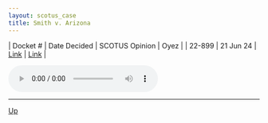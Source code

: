 ```yaml
---
layout: scotus_case
title: Smith v. Arizona
---
```


| Docket # | Date Decided | SCOTUS Opinion | Oyez |
| 22-899 | 21 Jun 24 | [Link](https://www.supremecourt.gov/opinions/23pdf/602us1r44_kjfm.pdf) | [Link](https://www.oyez.org/cases/2023/22-899) |

<audio controls>
   <source src='./resources/22-899.mp3' type='audio/mpeg'>
</audio>

<object data='./resources/22-899.pdf' type='application/pdf'></object>

---

[Up](./README.md)